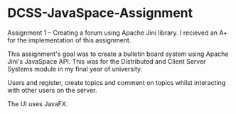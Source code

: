 # DCSS-JavaSpace-Assignment
Assignment 1 – Creating a forum using Apache Jini library. I recieved an A+ for the implementation of this assignment.

This assignment's goal was to create a bulletin board system using Apache Jini's JavaSpace API. This was for the Distributed and Client Server Systems module in my final year of university.

Users and register, create topics and comment on topics whilst interacting with other users on the server.

The UI uses JavaFX.
